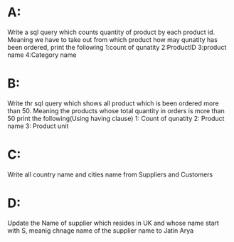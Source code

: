 


# A:
Write a sql query which counts quantity of product by each product id. Meaning we have to take out from which product how may qunatity has been ordered,
print the following
1:count of qunatity
2:ProductID
3:product name
4:Category name

# B:
Write thr sql query which shows all product which is been ordered more than 50. Meaning the products whose total quantity in orders is more than 50
print the following(Using having clause)
1: Count of qunatity
2: Product name
3: Product unit

# C: 
Write all country name and cities name from Suppliers and Customers

# D:
Update the Name of supplier which resides in UK and whose name start with S, meanig chnage name of the supplier name to Jatin Arya
